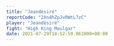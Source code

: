 ```yaml
---
title: "Jeandésiré"
reportCode: "2Xn4hZpJvRWtL7zC"
player: "Jeandésiré"
fight: "High King Maulgar"
date: 2021-07-29T18:52:59.061000+00:00
---
```

